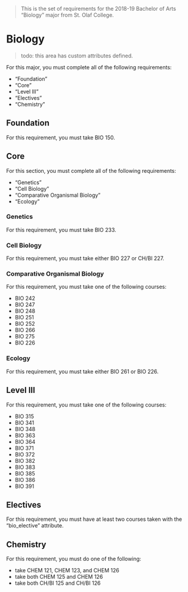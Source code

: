 > This is the set of requirements for the 2018-19 Bachelor of Arts “Biology” major from St. Olaf College.

# Biology
> todo: this area has custom attributes defined.

For this major, you must complete all of the following requirements:

- “Foundation”
- “Core”
- “Level III”
- “Electives”
- “Chemistry”

## Foundation
For this requirement, you must take BIO 150.


## Core
For this section, you must complete all of the following requirements:

- “Genetics”
- “Cell Biology”
- “Comparative Organismal Biology”
- “Ecology”

### Genetics
For this requirement, you must take BIO 233.

### Cell Biology
For this requirement, you must take either BIO 227 or CH/BI 227.

### Comparative Organismal Biology
For this requirement, you must take one of the following courses:

- BIO 242
- BIO 247
- BIO 248
- BIO 251
- BIO 252
- BIO 266
- BIO 275
- BIO 226

### Ecology
For this requirement, you must take either BIO 261 or BIO 226.


## Level III
For this requirement, you must take one of the following courses:

- BIO 315
- BIO 341
- BIO 348
- BIO 363
- BIO 364
- BIO 371
- BIO 372
- BIO 382
- BIO 383
- BIO 385
- BIO 386
- BIO 391


## Electives
For this requirement, you must have at least two courses taken with the “bio_elective” attribute.


## Chemistry
For this requirement, you must do one of the following:

- take CHEM 121, CHEM 123, and CHEM 126
- take both CHEM 125 and CHEM 126
- take both CH/BI 125 and CH/BI 126


